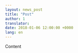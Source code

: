 ```yaml
---
layout: news_post
title: "Post"
author: 1
translator:
date: 2018-01-06 12:00:00 +0000
lang: en
---
```


Content
